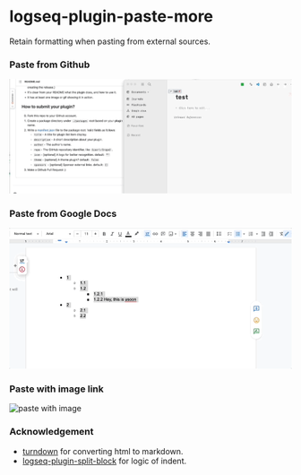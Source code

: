 # logseq-plugin-paste-more
Retain formatting when pasting from external sources.

### Paste from Github
![paste with head](./logseq_paste.gif)

### Paste from Google Docs
![paste with head](./google_docs.gif)

### Paste with image link
![paste with image](./image.gif)


### Acknowledgement
* [turndown](https://github.com/mixmark-io/turndown) for converting html to markdown.
* [logseq-plugin-split-block](https://github.com/hyrijk/logseq-plugin-split-block) for logic of indent.